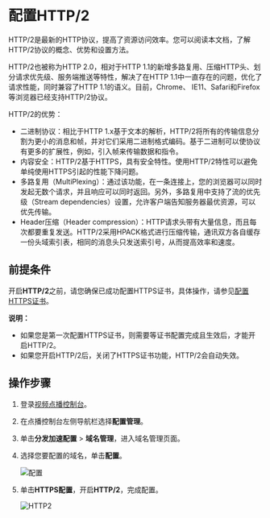 # 配置HTTP/2

HTTP/2是最新的HTTP协议，提高了资源访问效率。您可以阅读本文档，了解HTTP/2协议的概念、优势和设置方法。

HTTP/2也被称为HTTP 2.0，相对于HTTP 1.1的新增多路复用、压缩HTTP头、划分请求优先级、服务端推送等特性，解决了在HTTP 1.1中一直存在的问题，优化了请求性能，同时兼容了HTTP 1.1的语义。目前，Chrome、 IE11、Safari和Firefox等浏览器已经支持HTTP/2协议。

HTTP/2的优势：

-   二进制协议：相比于HTTP 1.x基于文本的解析，HTTP/2将所有的传输信息分割为更小的消息和帧，并对它们采用二进制格式编码。基于二进制可以使协议有更多的扩展性，例如，引入帧来传输数据和指令。
-   内容安全：HTTP/2基于HTTPS，具有安全特性。使用HTTP/2特性可以避免单纯使用HTTPS引起的性能下降问题。
-   多路复用（MultiPlexing）：通过该功能，在一条连接上，您的浏览器可以同时发起无数个请求，并且响应可以同时返回。另外，多路复用中支持了流的优先级（Stream dependencies）设置，允许客户端告知服务器最优资源，可以优先传输。
-   Header压缩（Header compression）：HTTP请求头带有大量信息，而且每次都要重复发送。HTTP/2采用HPACK格式进行压缩传输，通讯双方各自缓存一份头域索引表，相同的消息头只发送索引号，从而提高效率和速度。

## 前提条件

开启**HTTP/2**之前，请您确保已成功配置HTTPS证书，具体操作，请参见[配置HTTPS证书](/intl.zh-CN/控制台指南/域名管理/HTTPS安全加速/HTTPS安全加速设置.md)。

**说明：**

-   如果您是第一次配置HTTPS证书，则需要等证书配置完成且生效后，才能开启HTTP/2。
-   如果您开启HTTP/2后，关闭了HTTPS证书功能，HTTP/2会自动失效。

## 操作步骤

1.  登录[视频点播控制台](https://vod.console.aliyun.com/)。

2.  在点播控制台左侧导航栏选择**配置管理**。

3.  单击**分发加速配置** \> **域名管理**，进入域名管理页面。

4.  选择您要配置的域名，单击**配置**。

    ![配置](https://static-aliyun-doc.oss-accelerate.aliyuncs.com/assets/img/zh-CN/1277415061/p180549.png)

5.  单击**HTTPS配置**，开启**HTTP/2**，完成配置。

    ![HTTP2](https://static-aliyun-doc.oss-accelerate.aliyuncs.com/assets/img/zh-CN/8013715061/p181842.png)


